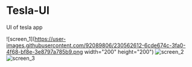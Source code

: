 # Tesla-UI
UI of tesla app

![screen_1](https://user-images.githubusercontent.com/92089806/230562612-6cde674c-3fa0-4f68-bf8e-3e8797a785b9.png width="200" height="200")
![screen_2](https://user-images.githubusercontent.com/92089806/230562623-15b6e7be-d9b5-46d2-9011-5105caedce81.png)
![screen_3](https://user-images.githubusercontent.com/92089806/230562643-1c42c6bc-fd29-497f-b67d-6275f59406a5.png)
